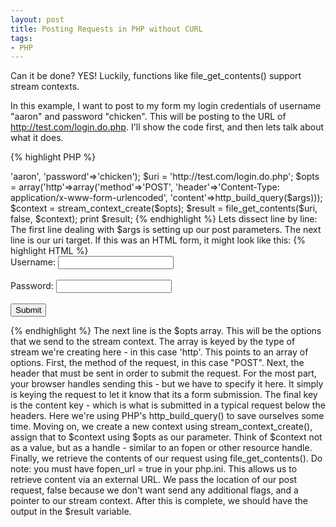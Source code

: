 ```yaml
---
layout: post
title: Posting Requests in PHP without CURL
tags:
- PHP
---
```


Can it be done? YES!  Luckily, functions like file_get_contents() support stream contexts.

In this example, I want to post to my form my login credentials of username "aaron" and password "chicken".  This will be posting to the URL of http://test.com/login.do.php.  I'll show the code first, and then lets talk about what it does.

{% highlight PHP %}
<?php
$args = array ('username'=>'aaron', 'password'=>'chicken');
$uri = 'http://test.com/login.do.php';

$opts = array('http'=>array('method'=>'POST', 'header'=>'Content-Type: application/x-www-form-urlencoded', 'content'=>http_build_query($args)));

$context = stream_context_create($opts);

$result = file_get_contents($uri, false, $context);

print $result;
{% endhighlight %}

Lets dissect line by line:

The first line dealing with $args is setting up our post parameters.  The next line is our uri target.  If this was an HTML form, it might look like this:

{% highlight HTML %}
<form action="http://test.com/login.do.php" method="POST">
Username: <input name="username"></input><br></br>
Password: <input name="password"></input><br></br>
<input type="submit"></input>
</form>
{% endhighlight %}

The next line is the $opts array.  This will be the options that we send to the stream context.  The array is keyed by the type of stream we're creating here - in this case 'http'.  This points to an array of options.  First, the method of the request, in this case "POST".  Next, the header that must be sent in order to submit the request.  For the most part, your browser handles sending this - but we have to specify it here.  It simply is keying the request to let it know that its a form submission.  The final key is the content key - which is what is submitted in a typical request below the headers.  Here we're using PHP's http_build_query() to save ourselves some time.

Moving on, we create a new context using stream_context_create(), assign that to $context using $opts as our parameter.  Think of $context not as a value, but as a handle - similar to an fopen or other resource handle.

Finally, we retrieve the contents of our request using file_get_contents().  Do note: you must have fopen_url = true in your php.ini.  This allows us to retrieve content via an external URL.  We pass the location of our post request, false because we don't want send any additional flags, and a pointer to our stream context.

After this is complete, we should have the output in the $result variable.
